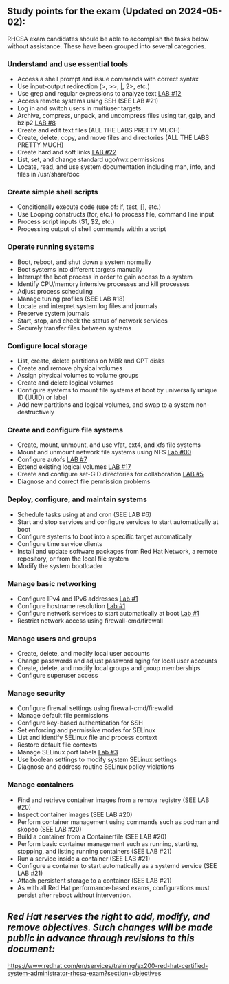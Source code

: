 ## Study points for the exam (Updated on 2024-05-02):
RHCSA exam candidates should be able to accomplish the tasks below without assistance. These have been grouped into several categories.

### Understand and use essential tools
- Access a shell prompt and issue commands with correct syntax
- Use input-output redirection (>, >>, |, 2>, etc.)
- Use grep and regular expressions to analyze text <a href="https://github.com/RedHatRanger/rhcsa9vagrant/blob/main/rhcsa-practice-questions/12_grep_search_string_and_redirect.md">LAB #12</a>
- Access remote systems using SSH (SEE LAB #21)
- Log in and switch users in multiuser targets
- Archive, compress, unpack, and uncompress files using tar, gzip, and bzip2 <a href="https://github.com/RedHatRanger/rhcsa9vagrant/blob/main/rhcsa-practice-questions/08_tar_bz2_tar_tgz_archive.md">LAB #8</a>
- Create and edit text files (ALL THE LABS PRETTY MUCH)
- Create, delete, copy, and move files and directories (ALL THE LABS PRETTY MUCH)
- Create hard and soft links <a href="https://github.com/RedHatRanger/rhcsa9vagrant/blob/main/rhcsa-practice-questions/22_soft_links.md">LAB #22</a>
- List, set, and change standard ugo/rwx permissions
- Locate, read, and use system documentation including man, info, and files in /usr/share/doc

### Create simple shell scripts
- Conditionally execute code (use of: if, test, [], etc.)
- Use Looping constructs (for, etc.) to process file, command line input
- Process script inputs ($1, $2, etc.)
- Processing output of shell commands within a script

### Operate running systems
- Boot, reboot, and shut down a system normally
- Boot systems into different targets manually
- Interrupt the boot process in order to gain access to a system
- Identify CPU/memory intensive processes and kill processes
- Adjust process scheduling
- Manage tuning profiles (SEE LAB #18)
- Locate and interpret system log files and journals
- Preserve system journals
- Start, stop, and check the status of network services
- Securely transfer files between systems

### Configure local storage
- List, create, delete partitions on MBR and GPT disks
- Create and remove physical volumes
- Assign physical volumes to volume groups
- Create and delete logical volumes
- Configure systems to mount file systems at boot by universally unique ID (UUID) or label
- Add new partitions and logical volumes, and swap to a system non-destructively

### Create and configure file systems
- Create, mount, unmount, and use vfat, ext4, and xfs file systems
- Mount and unmount network file systems using NFS <a href="https://github.com/RedHatRanger/rhcsa9vagrant/blob/main/rhcsa-practice-questions/00_ansible-nfs_server_configuring.md">Lab #00</a>
- Configure autofs <a href="https://github.com/RedHatRanger/rhcsa9vagrant/blob/main/rhcsa-practice-questions/07_autofs_configuring.md">LAB #7</a>
- Extend existing logical volumes <a href="https://github.com/RedHatRanger/rhcsa9vagrant/blob/main/rhcsa-practice-questions/17_reduce_or_extend_a_logical_volume%20_size.md">LAB #17</a>
- Create and configure set-GID directories for collaboration <a href="https://github.com/RedHatRanger/rhcsa9vagrant/blob/main/rhcsa-practice-questions/05_shared_directory_setup.md">LAB #5</a>
- Diagnose and correct file permission problems

### Deploy, configure, and maintain systems
- Schedule tasks using at and cron (SEE LAB #6)
- Start and stop services and configure services to start automatically at boot
- Configure systems to boot into a specific target automatically
- Configure time service clients
- Install and update software packages from Red Hat Network, a remote repository, or from the local file system
- Modify the system bootloader

### Manage basic networking
- Configure IPv4 and IPv6 addresses <a href="https://github.com/RedHatRanger/rhcsa9vagrant/blob/main/rhcsa-practice-questions/01_setup_network_parameters_and_set_hostname.md">Lab #1</a>
- Configure hostname resolution <a href="https://github.com/RedHatRanger/rhcsa9vagrant/blob/main/rhcsa-practice-questions/01_setup_network_parameters_and_set_hostname.md">Lab #1</a>
- Configure network services to start automatically at boot <a href="https://github.com/RedHatRanger/rhcsa9vagrant/blob/main/rhcsa-practice-questions/01_setup_network_parameters_and_set_hostname.md">Lab #1</a>
- Restrict network access using firewall-cmd/firewall

### Manage users and groups
- Create, delete, and modify local user accounts
- Change passwords and adjust password aging for local user accounts
- Create, delete, and modify local groups and group memberships
- Configure superuser access

### Manage security
- Configure firewall settings using firewall-cmd/firewalld
- Manage default file permissions
- Configure key-based authentication for SSH
- Set enforcing and permissive modes for SELinux
- List and identify SELinux file and process context
- Restore default file contexts
- Manage SELinux port labels <a href="https://github.com/RedHatRanger/rhcsa9vagrant/blob/main/rhcsa-practice-questions/03_selinux_fix_add_port_82.md">Lab #3</a>
- Use boolean settings to modify system SELinux settings
- Diagnose and address routine SELinux policy violations

### Manage containers
- Find and retrieve container images from a remote registry (SEE LAB #20)
- Inspect container images (SEE LAB #20)
- Perform container management using commands such as podman and skopeo (SEE LAB #20)
- Build a container from a Containerfile (SEE LAB #20)
- Perform basic container management such as running, starting, stopping, and listing running containers (SEE LAB #21)
- Run a service inside a container (SEE LAB #21)
- Configure a container to start automatically as a systemd service (SEE LAB #21)
- Attach persistent storage to a container (SEE LAB #21)
- As with all Red Hat performance-based exams, configurations must persist after reboot without intervention. 

## ***Red Hat reserves the right to add, modify, and remove objectives. Such changes will be made public in advance through revisions to this document:***
https://www.redhat.com/en/services/training/ex200-red-hat-certified-system-administrator-rhcsa-exam?section=objectives
